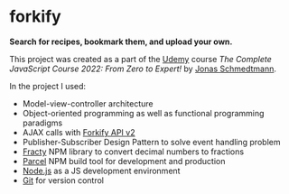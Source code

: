 # forkify

**Search for recipes, bookmark them, and upload your own.**

This project was created as a part of the [Udemy](https://www.udemy.com/ 'Udemy') course _The Complete JavaScript Course 2022: From Zero to Expert!_ by [Jonas Schmedtmann](https://twitter.com/jonasschmedtman 'Jonas Schmedtmann on Twitter').

In the project I used:

- Model-view-controller architecture
- Object-oriented programming as well as functional programming paradigms
- AJAX calls with [Forkify API v2](https://forkify-api.herokuapp.com/v2 'Forkify API v2')
- Publisher-Subscriber Design Pattern to solve event handling problem
- [Fracty](https://npm.io/package/fracty 'Fracty Docs') NPM library to convert decimal numbers to fractions
- [Parcel](https://parceljs.org/ 'Parcel') NPM build tool for development and production
- [Node.js](https://nodejs.org/en/ 'Node.js') as a JS development environment
- [Git](https://git-scm.com/ 'Git') for version control
